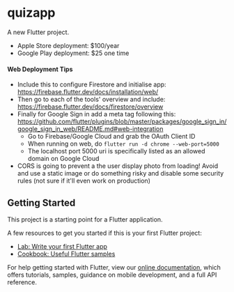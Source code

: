 # quizapp

A new Flutter project.



- Apple Store deployment: $100/year
- Google Play deployment: $25 one time

#### Web Deployment Tips

- Include this to configure Firestore and initialise app: https://firebase.flutter.dev/docs/installation/web/
- Then go to each of the tools' overview and include: https://firebase.flutter.dev/docs/firestore/overview
- Finally for Google Sign in add a meta tag following this: https://github.com/flutter/plugins/blob/master/packages/google_sign_in/google_sign_in_web/README.md#web-integration
  - Go to Firebase/Google Cloud and grab the OAuth Client ID
  - When running on web, do `flutter run -d chrome --web-port=5000`
  - The localhost port 5000 uri is specifically listed as an allowed domain on Google Cloud
- CORS is going to prevent a the user display photo from loading! Avoid and use a static image or do something risky and disable some security rules (not sure if it'll even work on production)


## Getting Started

This project is a starting point for a Flutter application.

A few resources to get you started if this is your first Flutter project:

- [Lab: Write your first Flutter app](https://flutter.dev/docs/get-started/codelab)
- [Cookbook: Useful Flutter samples](https://flutter.dev/docs/cookbook)

For help getting started with Flutter, view our
[online documentation](https://flutter.dev/docs), which offers tutorials,
samples, guidance on mobile development, and a full API reference.

